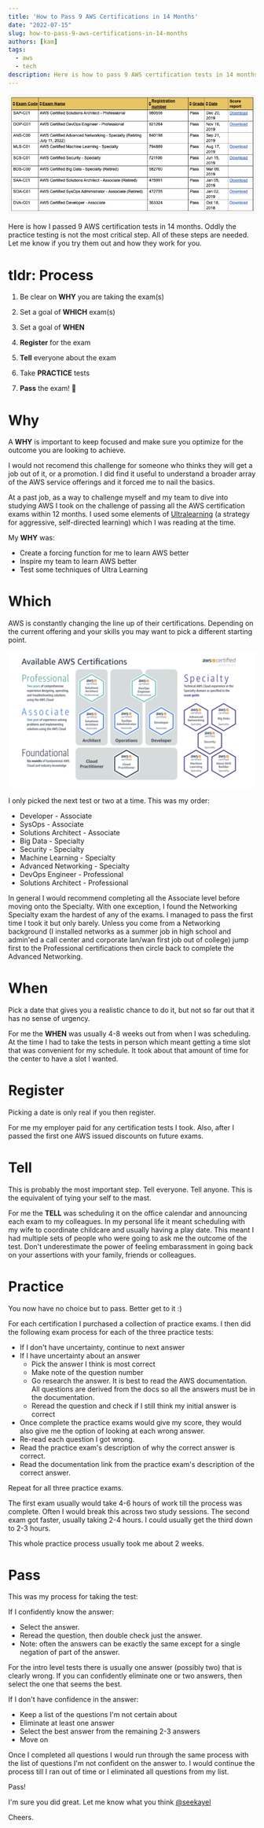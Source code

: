 ```yaml
---
title: 'How to Pass 9 AWS Certifications in 14 Months'
date: "2022-07-15"
slug: how-to-pass-9-aws-certifications-in-14-months
authors: [kam]
tags:
  - aws
  - tech
description: Here is how to pass 9 AWS certification tests in 14 months.
---
```


![A List of My Certifications](./certification-list.png)

Here is how I passed 9 AWS certification tests in 14 months. Oddly the practice testing is not the most critical step. All of these steps are needed. Let me know if you try them out and how they work for you.

<!-- truncate -->

# tldr: Process

1) Be clear on **WHY** you are taking the exam(s)

2) Set a goal of **WHICH** exam(s)

3) Set a goal of **WHEN**

4) **Register** for the exam

5) **Tell** everyone about the exam

6) Take **PRACTICE** tests

7) **Pass** the exam! 🎉

# Why

A **WHY** is important to keep focused and make sure you optimize for the outcome you are looking to achieve.

I would not recomend this challenge for someone who thinks they will get a job out of it, or a promotion. I did find it useful to understand a broader array of the AWS service offerings and it forced me to nail the basics.

At a past job, as a way to challenge myself and my team to dive into studying AWS I took on the challenge of passing all the AWS certification exams within 12 months. I used some elements of [Ultralearning](https://www.scotthyoung.com/blog/ultralearning/) (a strategy for aggressive, self-directed learning) which I was reading at the time.

My **WHY** was:

- Create a forcing function for me to learn AWS better
- Inspire my team to learn AWS better
- Test some techniques of Ultra Learning

# Which

AWS is constantly changing the line up of their certifications. Depending on the current offering and your skills you may want to pick a different starting point.


![Certification Path as of 2022](./aws-certification-path.png)

I only picked the next test or two at a time. This was my order:

- Developer - Associate
- SysOps - Associate
- Solutions Architect - Associate
- Big Data - Specialty
- Security - Specialty
- Machine Learning - Specialty
- Advanced Networking - Specialty
- DevOps Engineer - Professional
- Solutions Architect - Professional

In general I would recommend completing all the Associate level before moving onto the Specialty. With one exception, I found the Networking Specialty exam the hardest of any of the exams. I managed to pass the first time I took it but only barely. Unless you come from a Networking background (I installed networks as a summer job in high school and admin'ed a call center and corporate lan/wan first job out of college) jump first to the Professional certifications then circle back to complete the Advanced Networking.

# When

Pick a date that gives you a realistic chance to do it, but not so far out that it has no sense of urgency.

For me the **WHEN** was usually 4-8 weeks out from when I was scheduling. At the time I had to take the tests in person which meant getting a time slot that was convenient for my schedule. It took about that amount of time for the center to have a slot I wanted.

# Register

Picking a date is only real if you then register.

For me my employer paid for any certification tests I took. Also, after I passed the first one AWS issued discounts on future exams.

# Tell

This is probably the most important step. Tell everyone. Tell anyone. This is the equivalent of tying your self to the mast.

For me the **TELL** was scheduling it on the office calendar and announcing each exam to my colleagues. In my personal life it meant  scheduling with my wife to coordinate childcare and usually having a play date. This meant I had multiple sets of people who were going to ask me the outcome of the test. Don't underestimate the power of feeling embarassment in going back on your assertions with your family, friends or colleagues.

# Practice

You now have no choice but to pass. Better get to it :) 

For each certification I purchased a collection of practice exams. I then did the following exam process for each of the three practice tests:

- If I don't have uncertainty, continue to next answer
- If I have uncertainty about an answer
  - Pick the answer I think is most correct
  - Make note of the question number
  - Go research the answer. It is best to read the AWS documentation. All questions are derived from the docs so all the answers must be in the documentation.
  - Reread the question and check if I still think my initial answer is correct
- Once complete the practice exams would give my score, they would also give me the option of looking at each wrong answer.
- Re-read each question I got wrong.
- Read the practice exam's description of why the correct answer is correct.
- Read the documentation link from the practice exam's description of the correct answer.

Repeat for all three practice exams.

The first exam usually would take 4-6 hours of work till the process was complete. Often I would break this across two study sessions. The second exam got faster, usually taking 2-4 hours. I could usually get the third down to 2-3 hours.

This whole practice process usually took me about 2 weeks.

# Pass

This was my process for taking the test:

If I confidently know the answer:

- Select  the answer.
- Reread the question, then double check just the answer.
- Note: often the answers can be exactly the same except for a single negation of part of the answer.

For the intro level tests there is usually one answer (possibly two) that is clearly wrong. If you can confidently eliminate one or two answers, then select the one that seems the best.

If I don't have confidence in the answer:

- Keep a list of the questions I'm not certain about
- Eliminate at least one answer
- Select the best answer from the remaining 2-3 answers
- Move on

Once I completed all questions I would run through the same process with the list of questions I'm not confident on the answer to. I would continue the process till I ran out of time or I eliminated all questions from my list.

Pass!

I'm sure you did great. Let me know what you think [@seekayel](https://twitter.com/seekayel)

Cheers.
